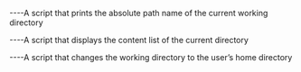 ----A script that prints the absolute path name of the current working directory

----A script that displays the content list of the current directory

----A script that changes the working directory to the user’s home directory

